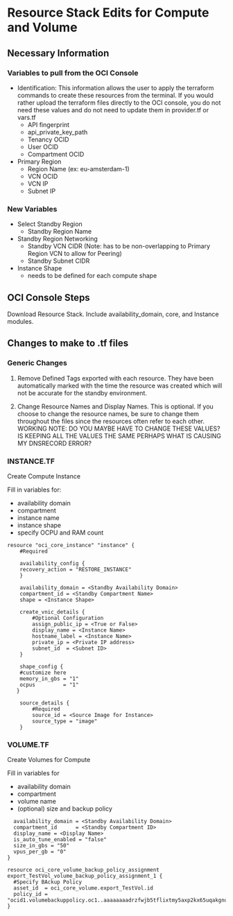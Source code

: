 

# Resource Stack Edits for Compute and Volume


## Necessary Information

### Variables to pull from the OCI Console

- Identification: This information allows the user to apply the terraform commands to create these resources from the terminal. If you would rather upload the terraform files directly to the OCI console, you do not need these values and do not need to update them in provider.tf or vars.tf
    - API fingerprint
    - api_private_key_path
    - Tenancy OCID
    - User OCID
    - Compartment OCID
- Primary Region
    - Region Name (ex: eu-amsterdam-1)
    - VCN OCID              
    - VCN IP                
    - Subnet IP                  

### New Variables

- Select Standby Region     
    - Standby Region Name 
- Standby Region Networking
    - Standby VCN CIDR (Note: has to be non-overlapping to Primary Region VCN to allow for Peering)
    - Standby Subnet CIDR 
 -    Instance Shape
      - needs to be defined for each compute shape                                              


## OCI Console Steps

 Download Resource Stack. Include availability_domain, core, and Instance modules.
 
## Changes to make to .tf files

### Generic Changes

1. Remove Defined Tags exported with each resource. They have been automatically marked with the time the resource was created which will not be accurate for the standby environment.

2. Change Resource Names and Display Names. This is optional. If you choose to change the resource names, be sure to change them throughout the files since the resources often refer to each other. 
WORKING NOTE: DO YOU MAYBE HAVE TO CHANGE THESE VALUES? IS KEEPING ALL THE VALUES THE SAME PERHAPS WHAT IS CAUSING MY DNSRECORD ERROR?







### INSTANCE.TF

Create Compute Instance

 Fill in variables for:
 - availability domain
 - compartment
 - instance name
 - instance shape
 - specify OCPU and RAM count

```
resource "oci_core_instance" "instance" {
    #Required
    
    availability_config {
    recovery_action = "RESTORE_INSTANCE"
    }
    
    availability_domain = <Standby Availability Domain>
    compartment_id = <Standby Compartment Name>
    shape = <Instance Shape>

    create_vnic_details {
        #Optional Configuration
        assign_public_ip = <True or False>
        display_name = <Instance Name>
        hostname_label = <Instance Name>
        private_ip = <Private IP address>
        subnet_id  = <Subnet ID>
    }

    shape_config {
    #customize here
    memory_in_gbs = "1"
    ocpus         = "1"
   }

    source_details {
        #Required
        source_id = <Source Image for Instance>
        source_type = "image"
    }
   ```


### VOLUME.TF

Create Volumes for Compute

 Fill in variables for 
 - availability domain
 - compartment
 - volume name
 - (optional) size and backup policy

```resource oci_core_volume export_TestVol {
  availability_domain = <Standby Availability Domain>
  compartment_id      = <Standby Compartment ID>
  display_name = <Display Name>
  is_auto_tune_enabled = "false"
  size_in_gbs = "50"
  vpus_per_gb = "0"
}

resource oci_core_volume_backup_policy_assignment export_TestVol_volume_backup_policy_assignment_1 {
  #Specify BAckup Policy
  asset_id  = oci_core_volume.export_TestVol.id
  policy_id = "ocid1.volumebackuppolicy.oc1..aaaaaaaadrzfwjb5tflixtmy5axp2kx65uqakgnupfogabzjhtn5x5dfra6q"
}

```


